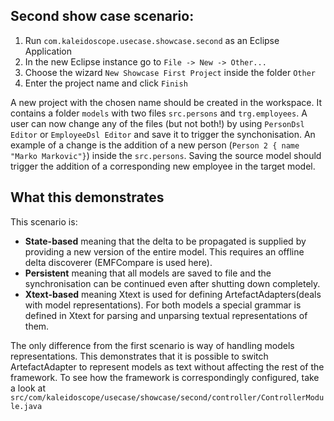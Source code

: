  ## Second show case scenario:

1. Run `com.kaleidoscope.usecase.showcase.second` as an Eclipse Application
2. In the new Eclipse instance go to `File -> New -> Other...`
3. Choose the wizard `New Showcase First Project` inside the folder `Other`
4. Enter the project name and click `Finish`

A new project with the chosen name should be created in the workspace. 
It contains a folder `models` with two files `src.persons` and `trg.employees`. 
A user can now change any of the files (but not both!) by using ```PersonDsl Editor``` or ```EmployeeDsl Editor``` and save it to trigger the synchonisation.
An example of a change is the addition of a new person (```Person 2 { name "Marko Markovic"}```) inside the `src.persons`.
Saving the source model should trigger the addition of a corresponding new employee in the target model.

## What this demonstrates

This scenario is:
- __State-based__ meaning that the delta to be propagated is supplied by providing a new version of the entire model. This requires an offline delta discoverer (EMFCompare is used here).
- __Persistent__ meaning that all models are saved to file and the synchronisation can be continued even after shutting down completely.
- __Xtext-based__ meaning Xtext is used for defining ArtefactAdapters(deals with model representations). For both models a special grammar is defined in Xtext for parsing and unparsing textual representations of them.

The only difference from the first scenario is way of handling models representations. This demonstrates that it is possible to switch ArtefactAdapter to represent models as text without affecting the rest of the framework. To see how the framework is correspondingly configured, take a look at `src/com/kaleidoscope/usecase/showcase/second/controller/ControllerModule.java`
